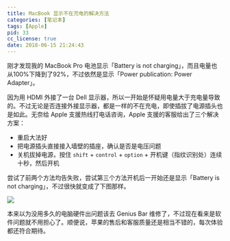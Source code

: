 ```yaml
---
title: MacBook 显示不在充电的解决方法
categories: [笔记本]
tags: [Apple]
pid: 33
cc_license: true
date: 2018-06-15 21:24:43
---
```


刚才发现我的 MacBook Pro 电池显示「Battery is not charging」，而且电量也从100%下降到了92%，不过依然是显示「Power publication: Power Adapter」。

因为用 HDMI 外接了一台 Dell 显示器，所以一开始是怀疑用电量大于充电量导致的。不过无论是否连接外接显示器，都是一样的不在充电，即使插拔了电源插头也是如此。无奈给 Apple 支援热线打电话咨询，Apple 支援的客服给出了三个解决方案：

- 重启大法好
- 把电源插头直接接入墙壁的插座，确认是否是电压问题
- 关机拔掉电源，按住 `shift` + `control` + `option` + 开机键（指纹识别处）连续十秒，然后开机
<!--more-->

尝试了前两个方法均告失败，尝试第三个方法开机后一开始还是显示「Battery is not charging」，不过很快就变成了下图那样。

![](https://web-1256060851.file.myqcloud.com/post/33/battery.png#600x)

本来以为没用多久的电脑硬件出问题该去 Genius Bar 维修了，不过现在看来是软件问题就不用担心了。顺便说，苹果的售后和客服质量还是相当不错的，每次体验都还符合期待。